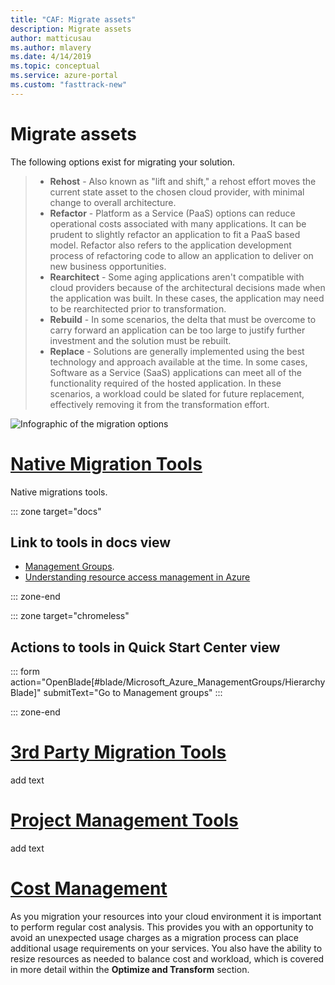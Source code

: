 ```yaml
---
title: "CAF: Migrate assets"
description: Migrate assets
author: matticusau
ms.author: mlavery
ms.date: 4/14/2019
ms.topic: conceptual
ms.service: azure-portal
ms.custom: "fasttrack-new"
---
```


# Migrate assets

The following options exist for migrating your solution.

> * **Rehost** - Also known as "lift and shift," a rehost effort moves the current state asset to the chosen cloud provider, with minimal change to overall architecture.
> * **Refactor** - Platform as a Service (PaaS) options can reduce operational costs associated with many applications. It can be prudent to slightly refactor an application to fit a PaaS based model. Refactor also refers to the application development process of refactoring code to allow an application to deliver on new business opportunities.
> * **Rearchitect** - Some aging applications aren't compatible with cloud providers because of the architectural decisions made when the application was built. In these cases, the application may need to be rearchitected prior to transformation.
> * **Rebuild** - In some scenarios, the delta that must be overcome to carry forward an application can be too large to justify further investment and the solution must be rebuilt.
> * **Replace** - Solutions are generally implemented using the best technology and approach available at the time. In some cases, Software as a Service (SaaS) applications can meet all of the functionality required of the hosted application. In these scenarios, a workload could be slated for future replacement, effectively removing it from the transformation effort.

![Infographic of the migration options](../../../_images/migration/migration-options.png)

# [Native Migration Tools](#tab/Tools)

Native migrations tools.

::: zone target="docs"

## Link to tools in docs view

- [Management Groups](https://portal.azure.com/#blade/Microsoft_Azure_ManagementGroups/HierarchyBlade).
- [Understanding resource access management in Azure](/azure/architecture/cloud-adoption-guide/adoption-intro/azure-resource-access)

::: zone-end

::: zone target="chromeless"

## Actions to tools in Quick Start Center view

::: form action="OpenBlade[#blade/Microsoft_Azure_ManagementGroups/HierarchyBlade]" submitText="Go to Management groups" :::

::: zone-end

# [3rd Party Migration Tools](#tab/3rd-party-tools)

add text

# [Project Management Tools](#tab/project-management-tools)

add text

# [Cost Management](#tab/ManageCost)

As you migration your resources into your cloud environment it is important to perform regular cost analysis. This provides you with an opportunity to avoid an unexpected usage charges as a migration process can place additional usage requirements on your services. You also have the ability to resize resources as needed to balance cost and workload, which is covered in more detail within the **Optimize and Transform** section.
